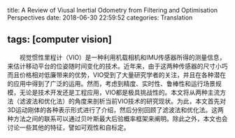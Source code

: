 title: A Review of Viusal Inertial Odometry from Filtering and Optimisation
  Perspectives
date: 2018-06-30 22:59:52
categories: Translation

tags: [computer vision]
---

　　视觉惯性里程计（VIO）是一种利用机载相机和IMU传感器所得的测量信息，来估计移动平台的位姿随时间变化的技术。近年来，由于这两种传感器的尺寸小巧而且价格相对低廉带来的优势，VIO受到了大量研究学者的关注，并且在各种潜在的应用中得到了广泛的运用。然而，考虑到精度、实时性、鲁棒性和运行场景规模，无论是技术开发还是工程应用，VIO都是极具挑战性的。本文将从两种主流方法（滤波法和优化法）的角度来剖析当前VIO技术的研究现状。为此，本文首先对3D运动刚体的各种表示形式进行了介绍，然后分别回顾了滤波法和优化法。这两种方法之间的联系可以通过贝叶斯最大后验概率框架来阐明。除此之外，本文也会讨论一些其他的特征，譬如可观性和自标定。

<!-- more -->

​	